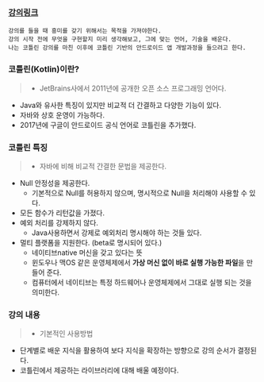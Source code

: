 <h3 id="강의링크"><a href="https://www.youtube.com/watch?v=UWq6AA5Zi4M">강의링크</a></h3>
<pre><code>강의를 들을 때 흥미를 갖기 위해서는 목적을 가져야한다. 
강의 시작 전에 무엇을 구현할지 미리 생각해보고, 그에 맞는 언어, 기술을 배운다. 
나는 코틀린 강의를 마친 이후에 코틀린 기반의 안드로이드 앱 개발과정을 들으려고 한다. </code></pre><h3 id="코틀린kotlin이란">코틀린(Kotlin)이란?</h3>
<blockquote>
<ul>
<li>JetBrains사에서 2011년에 공개한 오픈 소스 프로그래밍 언어다.</li>
</ul>
</blockquote>
<ul>
<li>Java와 유사한 특징이 있지만 비교적 더 간결하고 다양한 기능이 있다.</li>
<li>자바와 상호 운영이 가능하다. </li>
<li>2017년에 구글이 안드로이드 공식 언어로 코틀린을 추가했다. </li>
</ul>
<h3 id="코틀린-특징">코틀린 특징</h3>
<blockquote>
<ul>
<li>자바에 비해 비교적 간결한 문법을 제공한다. </li>
</ul>
</blockquote>
<ul>
<li>Null 안정성을 제공한다. <ul>
<li>기본적으로 Null를 허용하지 않으며, 명시적으로 Null을 처리해야 사용할 수 있다.</li>
</ul>
</li>
<li>모든 함수가 리턴값을 가졌다. </li>
<li>예외 처리를 강제하지 않다. <ul>
<li>Java사용하면서 강제로 예외처리 명시해야 하는 것들 있다.</li>
</ul>
</li>
<li>멀티 플랫폼을 지원한다. (beta로 명시되어 있다.)<ul>
<li>네이티브native 머신을 갖고 있다는 뜻</li>
<li>윈도우나 맥OS 같은 운영체제에서 <strong>가상 머신 없이 바로 실행 가능한 파일</strong>을 만들어 준다.</li>
<li>컴퓨터에서 네이티브는 특정 하드웨어나 운영체제에서 그대로 실행 되는 것을 의미한다.</li>
</ul>
</li>
</ul>
<h3 id="강의-내용">강의 내용</h3>
<blockquote>
<ul>
<li>기본적인 사용방법</li>
</ul>
</blockquote>
<ul>
<li>단계별로 배운 지식을 활용하여 보다 지식을 확장하는 방향으로 강의 순서가 결정된다.</li>
<li>코틀린에서 제공하는 라이브러리에 대해 배울 예정이다. </li>
</ul>